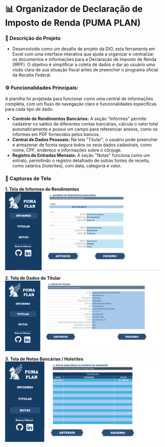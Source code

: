 # 📊 Organizador de Declaração de Imposto de Renda (PUMA PLAN)

### 📝 Descrição do Projeto
- Desenvolvido como um desafio de projeto da DIO, esta ferramenta em Excel com uma interface interativa que ajuda a organizar e centralizar os documentos e informações para a Declaração de Imposto de Renda (IRPF). O objetivo é simplificar a coleta de dados e dar ao usuário uma visão clara de sua situação fiscal antes de preencher o programa oficial da Receita Federal.

### ⚙️ Funcionalidades Principais:
A planilha foi projetada para funcionar como uma central de informações completa, com um fluxo de navegação claro e funcionalidades específicas para cada tipo de dado:

- **Controle de Rendimentos Bancários:** A seção "Informes" permite cadastrar os saldos de diferentes contas bancárias, calcula o valor  total automaticamente e possui um campo para referenciar anexos, como os informes em PDF fornecidos pelos bancos.
- **Central de Dados Pessoais:** Na tela "Titular", o usuário pode preencher e armazenar de forma segura todos os seus dados cadastrais, como nome, CPF, endereço e informações sobre o cônjuge.
- **Registro de Entradas Mensais:** A seção "Notas" funciona como um extrato, permitindo o registro detalhado de outras fontes de receita, como salários (holerites), com data, categoria e valor.

### 📸 Capturas de Tela

**1. Tela de Informes de Rendimentos**
![Tela de Informes de Rendimentos](Informes.png)

**2. Tela de Dados do Titular**
![Tela de Dados do Titular](Titular.png)

**3. Tela de Notas Bancárias / Holerites**
![Tela de Notas Bancárias / Holerites](Notas.png)